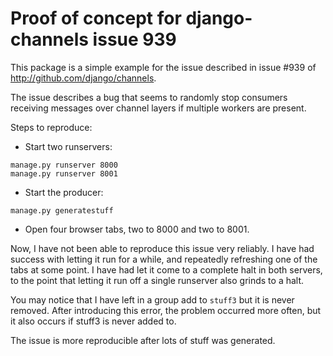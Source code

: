 Proof of concept for django-channels issue 939
==============================================

This package is a simple example for the issue described in issue #939 of http://github.com/django/channels.

The issue describes a bug that seems to randomly stop consumers receiving messages over channel layers if multiple
workers are present.

Steps to reproduce:

* Start two runservers:

```
manage.py runserver 8000
manage.py runserver 8001
```

* Start the producer:

```
manage.py generatestuff
```

* Open four browser tabs, two to 8000 and two to 8001.

Now, I have not been able to reproduce this issue very reliably. I have had success with letting it run for a while,
and repeatedly refreshing one of the tabs at some point. I have had let it come to a complete halt in both servers, to
the point that letting it run off a single runserver also grinds to a halt.

You may notice that I have left in a group add to ``stuff3`` but it is never removed. After introducing this
error, the problem occurred more often, but it also occurs if stuff3 is never added to.

The issue is more reproducible after lots of stuff was generated.
